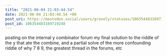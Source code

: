 ```yaml
---
title: "2021-06-04 21:03:44.54"
date: 2021-06-04 21:03:44.54 +00
post_uri: https://mastodon.social/users/gravely/statuses/106354483169719248
post_id: 106354483169719248
---
```

posting on the internal y combinator forum my final solution to the riddle of the y that ate the combine, and a partial solve of the more confounding riddle of why 7 8 9, the greatest thread in the forums, etc


